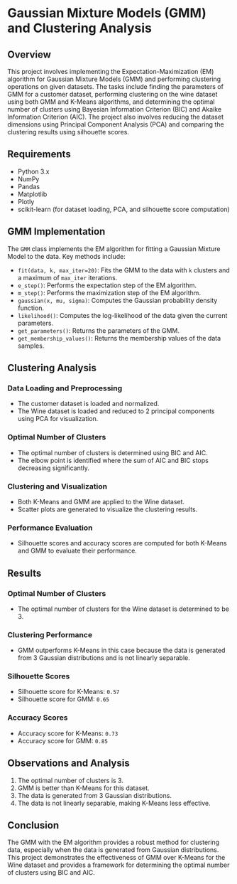 # Gaussian Mixture Models (GMM) and Clustering Analysis

## Overview

This project involves implementing the Expectation-Maximization (EM) algorithm for Gaussian Mixture Models (GMM) and performing clustering operations on given datasets. The tasks include finding the parameters of GMM for a customer dataset, performing clustering on the wine dataset using both GMM and K-Means algorithms, and determining the optimal number of clusters using Bayesian Information Criterion (BIC) and Akaike Information Criterion (AIC). The project also involves reducing the dataset dimensions using Principal Component Analysis (PCA) and comparing the clustering results using silhouette scores.

## Requirements

- Python 3.x
- NumPy
- Pandas
- Matplotlib
- Plotly
- scikit-learn (for dataset loading, PCA, and silhouette score computation)

## GMM Implementation

The `GMM` class implements the EM algorithm for fitting a Gaussian Mixture Model to the data. Key methods include:

- `fit(data, k, max_iter=20)`: Fits the GMM to the data with `k` clusters and a maximum of `max_iter` iterations.
- `e_step()`: Performs the expectation step of the EM algorithm.
- `m_step()`: Performs the maximization step of the EM algorithm.
- `gaussian(x, mu, sigma)`: Computes the Gaussian probability density function.
- `likelihood()`: Computes the log-likelihood of the data given the current parameters.
- `get_parameters()`: Returns the parameters of the GMM.
- `get_membership_values()`: Returns the membership values of the data samples.

## Clustering Analysis

### Data Loading and Preprocessing

- The customer dataset is loaded and normalized.
- The Wine dataset is loaded and reduced to 2 principal components using PCA for visualization.

### Optimal Number of Clusters

- The optimal number of clusters is determined using BIC and AIC.
- The elbow point is identified where the sum of AIC and BIC stops decreasing significantly.

### Clustering and Visualization

- Both K-Means and GMM are applied to the Wine dataset.
- Scatter plots are generated to visualize the clustering results.

### Performance Evaluation

- Silhouette scores and accuracy scores are computed for both K-Means and GMM to evaluate their performance.

## Results

### Optimal Number of Clusters

- The optimal number of clusters for the Wine dataset is determined to be 3.

### Clustering Performance

- GMM outperforms K-Means in this case because the data is generated from 3 Gaussian distributions and is not linearly separable.

### Silhouette Scores

- Silhouette score for K-Means: `0.57`
- Silhouette score for GMM: `0.65`

### Accuracy Scores

- Accuracy score for K-Means: `0.73`
- Accuracy score for GMM: `0.85`

## Observations and Analysis

1. The optimal number of clusters is 3.
2. GMM is better than K-Means for this dataset.
3. The data is generated from 3 Gaussian distributions.
4. The data is not linearly separable, making K-Means less effective.

## Conclusion

The GMM with the EM algorithm provides a robust method for clustering data, especially when the data is generated from Gaussian distributions. This project demonstrates the effectiveness of GMM over K-Means for the Wine dataset and provides a framework for determining the optimal number of clusters using BIC and AIC.